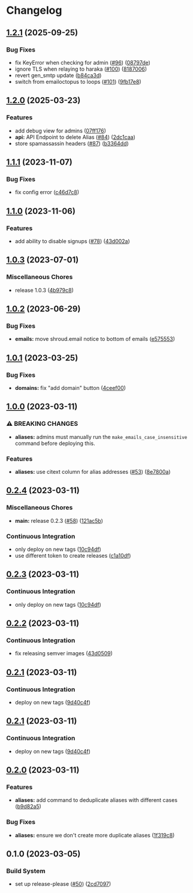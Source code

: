 # Changelog

## [1.2.1](https://github.com/Shroud-email/shroud.email/compare/v1.2.0...v1.2.1) (2025-09-25)


### Bug Fixes

* fix KeyError when checking for admin ([#96](https://github.com/Shroud-email/shroud.email/issues/96)) ([08797de](https://github.com/Shroud-email/shroud.email/commit/08797de6b1add0fdafa4fcaed74be5f021a430b4))
* ignore TLS when relaying to haraka ([#100](https://github.com/Shroud-email/shroud.email/issues/100)) ([8187006](https://github.com/Shroud-email/shroud.email/commit/8187006d164ac356a6fd3f34058313eabcab93d9))
* revert gen_smtp update ([b84ca3d](https://github.com/Shroud-email/shroud.email/commit/b84ca3d079d4e27d59372981a462183ff56c7a81))
* switch from emailoctopus to loops ([#101](https://github.com/Shroud-email/shroud.email/issues/101)) ([9fb17e8](https://github.com/Shroud-email/shroud.email/commit/9fb17e84be161fd68f88bd2a01fc4b39d952929f))

## [1.2.0](https://github.com/Shroud-email/shroud.email/compare/v1.1.1...v1.2.0) (2025-03-23)


### Features

* add debug view for admins ([07ff176](https://github.com/Shroud-email/shroud.email/commit/07ff1761efb0c4e73e8857415e8b98c4fed924aa))
* **api:** API Endpoint to delete Alias ([#84](https://github.com/Shroud-email/shroud.email/issues/84)) ([2dc1caa](https://github.com/Shroud-email/shroud.email/commit/2dc1caa308918586a070ee050beb129ad7d66e76))
* store spamassassin headers ([#87](https://github.com/Shroud-email/shroud.email/issues/87)) ([b3364dd](https://github.com/Shroud-email/shroud.email/commit/b3364dde6950b434498a60784ea1e9395e1c9a0f))

## [1.1.1](https://github.com/Shroud-email/shroud.email/compare/v1.1.0...v1.1.1) (2023-11-07)


### Bug Fixes

* fix config error ([c46d7c8](https://github.com/Shroud-email/shroud.email/commit/c46d7c8c657b7ff79d401640a3ed0ed8be7c3fb6))

## [1.1.0](https://github.com/Shroud-email/shroud.email/compare/v1.0.3...v1.1.0) (2023-11-06)


### Features

* add ability to disable signups ([#78](https://github.com/Shroud-email/shroud.email/issues/78)) ([43d002a](https://github.com/Shroud-email/shroud.email/commit/43d002afd379f7bcdb5d32335178531d42166daa))

## [1.0.3](https://github.com/Shroud-email/shroud.email/compare/v1.0.2...v1.0.3) (2023-07-01)


### Miscellaneous Chores

* release 1.0.3 ([4b979c8](https://github.com/Shroud-email/shroud.email/commit/4b979c826ecefe205997d960cd23c01c7f817ca2))

## [1.0.2](https://github.com/Shroud-email/shroud.email/compare/v1.0.1...v1.0.2) (2023-06-29)


### Bug Fixes

* **emails:** move shroud.email notice to bottom of emails ([e575553](https://github.com/Shroud-email/shroud.email/commit/e575553d2e9d702f8c6ef76214fc72641b0899a0))

## [1.0.1](https://github.com/Shroud-email/shroud.email/compare/v1.0.0...v1.0.1) (2023-03-25)


### Bug Fixes

* **domains:** fix "add domain" button ([4ceef00](https://github.com/Shroud-email/shroud.email/commit/4ceef001daecea4afff5268d3a3916266ad9ff59))

## [1.0.0](https://github.com/Shroud-email/shroud.email/compare/v0.2.4...v1.0.0) (2023-03-11)


### ⚠ BREAKING CHANGES

* **aliases:** admins must manually run the `make_emails_case_insensitive` command before deploying this.

### Features

* **aliases:** use citext column for alias addresses ([#53](https://github.com/Shroud-email/shroud.email/issues/53)) ([8e7800a](https://github.com/Shroud-email/shroud.email/commit/8e7800a9a77827224527a6e231f0d76695697b06))

## [0.2.4](https://github.com/Shroud-email/shroud.email/compare/v0.2.2...v0.2.4) (2023-03-11)


### Miscellaneous Chores

* **main:** release 0.2.3 ([#58](https://github.com/Shroud-email/shroud.email/issues/58)) ([121ac5b](https://github.com/Shroud-email/shroud.email/commit/121ac5be666c95762a26fff4ad3fba4f019a9dbf))


### Continuous Integration

* only deploy on new tags ([10c94df](https://github.com/Shroud-email/shroud.email/commit/10c94df28bd54f88a81015bcf43c695c81abbaae))
* use different token to create releases ([c1a10df](https://github.com/Shroud-email/shroud.email/commit/c1a10df55286257a1e50c7588b0c5caef901377e))

## [0.2.3](https://github.com/Shroud-email/shroud.email/compare/v0.2.2...v0.2.3) (2023-03-11)


### Continuous Integration

* only deploy on new tags ([10c94df](https://github.com/Shroud-email/shroud.email/commit/10c94df28bd54f88a81015bcf43c695c81abbaae))

## [0.2.2](https://github.com/Shroud-email/shroud.email/compare/v0.2.1...v0.2.2) (2023-03-11)


### Continuous Integration

* fix releasing semver images ([43d0509](https://github.com/Shroud-email/shroud.email/commit/43d0509c7274a37fdebe500217a1e7182c9ab84e))

## [0.2.1](https://github.com/Shroud-email/shroud.email/compare/v0.2.0...v0.2.1) (2023-03-11)


### Continuous Integration

* deploy on new tags ([9d40c4f](https://github.com/Shroud-email/shroud.email/commit/9d40c4f8f670b57a0518782803ce9af660d8af1b))

## [0.2.1](https://github.com/Shroud-email/shroud.email/compare/v0.2.0...v0.2.1) (2023-03-11)


### Continuous Integration

* deploy on new tags ([9d40c4f](https://github.com/Shroud-email/shroud.email/commit/9d40c4f8f670b57a0518782803ce9af660d8af1b))

## [0.2.0](https://github.com/Shroud-email/shroud.email/compare/v0.1.0...v0.2.0) (2023-03-11)


### Features

* **aliases:** add command to deduplicate aliases with different cases ([b9d82a5](https://github.com/Shroud-email/shroud.email/commit/b9d82a5b2e0cf5ec28c9215f7210ca637ab188d0))


### Bug Fixes

* **aliases:** ensure we don't create more duplicate aliases ([1f319c8](https://github.com/Shroud-email/shroud.email/commit/1f319c80029ebd8be9ae0437335b23646e3c234a))

## 0.1.0 (2023-03-05)


### Build System

* set up release-please ([#50](https://github.com/Shroud-email/shroud.email/issues/50)) ([2cd7097](https://github.com/Shroud-email/shroud.email/commit/2cd7097b58389549f9bcd0a583a44e4a49a63b96))
